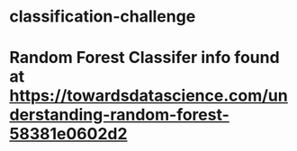 # classification-challenge
# Random Forest Classifer info found at https://towardsdatascience.com/understanding-random-forest-58381e0602d2
